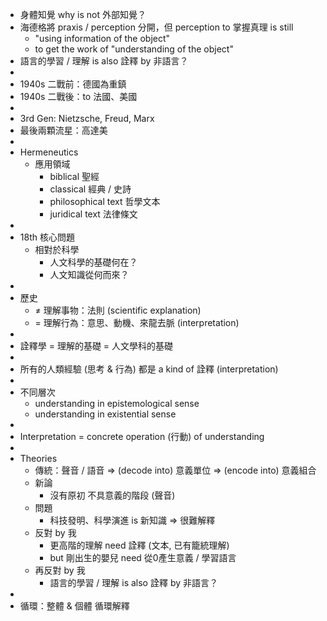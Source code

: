 - 身體知覺 why is not 外部知覺？
- 海德格將 praxis / perception 分開，但 perception to 掌握真理 is still
	- "using information of the object"
	- to get the work of "understanding of the object"
- 語言的學習 / 理解 is also 詮釋 by 非語言？
-
- 1940s 二戰前：德國為重鎮
- 1940s 二戰後：to 法國、美國
-
- 3rd Gen:  Nietzsche, Freud, Marx
- 最後兩顆流星：高達美
-
- Hermeneutics
	- 應用領域
		- biblical  聖經
		- classical  經典 / 史詩
		- philosophical text  哲學文本
		- juridical text  法律條文
-
- 18th 核心問題
	- 相對於科學
		- 人文科學的基礎何在？
		- 人文知識從何而來？
-
- 歷史
	- $\neq$ 理解事物：法則  (scientific explanation)
	- $=$ 理解行為：意思、動機、來龍去脈  (interpretation)
-
- 詮釋學 = 理解的基礎 = 人文學科的基礎
-
- 所有的人類經驗 (思考 & 行為) 都是 a kind of 詮釋 (interpretation)
-
- 不同層次
	- understanding in epistemological sense
	- understanding in existential sense
-
- Interpretation = concrete operation (行動) of understanding
-
- Theories
	- 傳統：聲音 / 語音 => (decode into) 意義單位 => (encode into) 意義組合
	- 新論
		- 沒有原初 不具意義的階段 (聲音)
	- 問題
		- 科技發明、科學演進 is 新知識  =>  很難解釋
	- 反對 by 我
		- 更高階的理解 need 詮釋  (文本, 已有籠統理解)
		- but 剛出生的嬰兒 need 從0產生意義 / 學習語言
	- 再反對 by 我
		- 語言的學習 / 理解 is also 詮釋 by 非語言？
-
- 循環：整體 & 個體 循環解釋